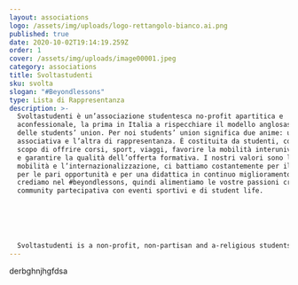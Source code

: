 ```yaml
---
layout: associations
logo: /assets/img/uploads/logo-rettangolo-bianco.ai.png
published: true
date: 2020-10-02T19:14:19.259Z
order: 1
cover: /assets/img/uploads/image00001.jpeg
category: associations
title: Svoltastudenti
sku: svolta
slogan: "#Beyondlessons"
type: Lista di Rappresentanza
description: >-
  Svoltastudenti è un’associazione studentesca no-profit apartitica e
  aconfessionale, la prima in Italia a rispecchiare il modello anglosassone
  delle students’ union. Per noi students’ union significa due anime: una
  associativa e l’altra di rappresentanza. È costituita da studenti, con lo
  scopo di offrire corsi, sport, viaggi, favorire la mobilità interuniversitaria
  e garantire la qualità dell’offerta formativa. I nostri valori sono la
  mobilità e l’internazionalizzazione, ci battiamo costantemente per il merito,
  per le pari opportunità e per una didattica in continuo miglioramento. Infine,
  crediamo nel #beyondlessons, quindi alimentiamo le vostre passioni creando una
  community partecipativa con eventi sportivi e di student life.






  Svoltastudenti is a non-profit, non-partisan and a-religious students’ union. Meaning two coexisting souls: one associative the other representative. Our mission is to create opportunities, spread culture and implement projects. Our values are internationalization, teaching & innovation, participation, sport & student life.
---
```

derbghnjhgfdsa